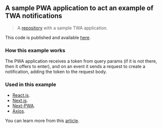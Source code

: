 ## A sample PWA application to act an example of TWA notifications

> A [repository](https://github.com/shakurocom/twa-notifications-example) with a sample TWA application.

This code is published and available [here](https://pwa-for-twa-notifications-example.vercel.app).

### How this example works
The PWA application receives a token from query params (if it is not there, then it offers to enter), and on an event it sends a request to create a notification, adding the token to the request body.
### Used in this example
- [React.js](https://reactjs.org).
- [Next.js](https://github.com/vercel/next.js).
- [Next-PWA](https://github.com/shadowwalker/next-pwa).
- [Axios](https://github.com/axios/axios).

You can learn more from this [article](https://shakuro.com/blog).